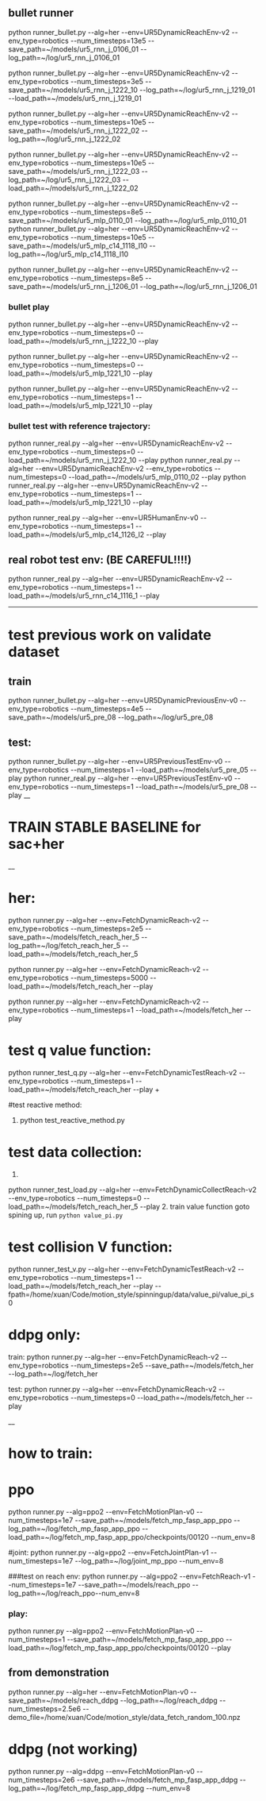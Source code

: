 ## bullet runner
python runner_bullet.py --alg=her --env=UR5DynamicReachEnv-v2 --env_type=robotics --num_timesteps=13e5 --save_path=~/models/ur5_rnn_j_0106_01 --log_path=~/log/ur5_rnn_j_0106_01


python runner_bullet.py --alg=her --env=UR5DynamicReachEnv-v2 --env_type=robotics --num_timesteps=3e5 --save_path=~/models/ur5_rnn_j_1222_10 --log_path=~/log/ur5_rnn_j_1219_01 --load_path=~/models/ur5_rnn_j_1219_01
 

python runner_bullet.py --alg=her --env=UR5DynamicReachEnv-v2 --env_type=robotics --num_timesteps=10e5 --save_path=~/models/ur5_rnn_j_1222_02 --log_path=~/log/ur5_rnn_j_1222_02 

python runner_bullet.py --alg=her --env=UR5DynamicReachEnv-v2 --env_type=robotics --num_timesteps=10e5 --save_path=~/models/ur5_rnn_j_1222_03 --log_path=~/log/ur5_rnn_j_1222_03 --load_path=~/models/ur5_rnn_j_1222_02

python runner_bullet.py --alg=her --env=UR5DynamicReachEnv-v2 --env_type=robotics --num_timesteps=8e5 --save_path=~/models/ur5_mlp_0110_01 --log_path=~/log/ur5_mlp_0110_01
python runner_bullet.py --alg=her --env=UR5DynamicReachEnv-v2 --env_type=robotics --num_timesteps=10e5 --save_path=~/models/ur5_mlp_c14_1118_l10 --log_path=~/log/ur5_mlp_c14_1118_l10


python runner_bullet.py --alg=her --env=UR5DynamicReachEnv-v2 --env_type=robotics --num_timesteps=8e5 --save_path=~/models/ur5_rnn_j_1206_01 --log_path=~/log/ur5_rnn_j_1206_01


### bullet play
python runner_bullet.py --alg=her --env=UR5DynamicReachEnv-v2 --env_type=robotics --num_timesteps=0 --load_path=~/models/ur5_rnn_j_1222_10 --play


python runner_bullet.py --alg=her --env=UR5DynamicReachEnv-v2 --env_type=robotics --num_timesteps=0 --load_path=~/models/ur5_mlp_1221_10 --play

python runner_bullet.py --alg=her --env=UR5DynamicReachEnv-v2 --env_type=robotics --num_timesteps=1 --load_path=~/models/ur5_mlp_1221_10 --play


### bullet test with reference trajectory:
python runner_real.py --alg=her --env=UR5DynamicReachEnv-v2 --env_type=robotics --num_timesteps=0 --load_path=~/models/ur5_rnn_j_1222_10 --play
python runner_real.py --alg=her --env=UR5DynamicReachEnv-v2 --env_type=robotics --num_timesteps=0 --load_path=~/models/ur5_mlp_0110_02 --play
python runner_real.py --alg=her --env=UR5DynamicReachEnv-v2 --env_type=robotics --num_timesteps=1 --load_path=~/models/ur5_mlp_1221_10 --play



python runner_real.py --alg=her --env=UR5HumanEnv-v0 --env_type=robotics --num_timesteps=1 --load_path=~/models/ur5_mlp_c14_1126_l2 --play


## real robot test env: (BE CAREFUL!!!!)
python runner_real.py --alg=her --env=UR5DynamicReachEnv-v2 --env_type=robotics --num_timesteps=1 --load_path=~/models/ur5_rnn_c14_1116_1 --play


----
# test previous work on validate dataset

## train
python runner_bullet.py --alg=her --env=UR5DynamicPreviousEnv-v0 --env_type=robotics --num_timesteps=4e5 --save_path=~/models/ur5_pre_08 --log_path=~/log/ur5_pre_08 
## test:
python runner_bullet.py --alg=her --env=UR5PreviousTestEnv-v0 --env_type=robotics --num_timesteps=1 --load_path=~/models/ur5_pre_05 --play
python runner_real.py --alg=her --env=UR5PreviousTestEnv-v0 --env_type=robotics --num_timesteps=1 --load_path=~/models/ur5_pre_08 --play
__
# TRAIN STABLE BASELINE for sac+her


__
# her:
python runner.py --alg=her --env=FetchDynamicReach-v2 --env_type=robotics --num_timesteps=2e5 --save_path=~/models/fetch_reach_her_5 --log_path=~/log/fetch_reach_her_5 --load_path=~/models/fetch_reach_her_5

python runner.py --alg=her --env=FetchDynamicReach-v2 --env_type=robotics --num_timesteps=5000 --load_path=~/models/fetch_reach_her --play

python runner.py --alg=her --env=FetchDynamicReach-v2 --env_type=robotics --num_timesteps=1 --load_path=~/models/fetch_her --play

# test q value function:
python runner_test_q.py --alg=her --env=FetchDynamicTestReach-v2 --env_type=robotics --num_timesteps=1 --load_path=~/models/fetch_reach_her --play
+


#test reactive method:
1.  python test_reactive_method.py


# test data collection:
1.
python runner_test_load.py --alg=her --env=FetchDynamicCollectReach-v2 --env_type=robotics --num_timesteps=0 --load_path=~/models/fetch_reach_her_5 --play
2. train value function
goto spining up,
run ```python value_pi.py```

# test collision V function:
python runner_test_v.py --alg=her --env=FetchDynamicTestReach-v2 --env_type=robotics --num_timesteps=1 --load_path=~/models/fetch_reach_her --play --fpath=/home/xuan/Code/motion_style/spinningup/data/value_pi/value_pi_s0


# ddpg only:
train:
python runner.py --alg=her --env=FetchDynamicReach-v2 --env_type=robotics --num_timesteps=2e5 --save_path=~/models/fetch_her --log_path=~/log/fetch_her 

test:
python runner.py --alg=her --env=FetchDynamicReach-v2 --env_type=robotics --num_timesteps=0 --load_path=~/models/fetch_her --play

__



# how to train:

# ppo
python runner.py --alg=ppo2 --env=FetchMotionPlan-v0 --num_timesteps=1e7 --save_path=~/models/fetch_mp_fasp_app_ppo --log_path=~/log/fetch_mp_fasp_app_ppo --load_path=~/log/fetch_mp_fasp_app_ppo/checkpoints/00120 --num_env=8



#joint:
python runner.py --alg=ppo2 --env=FetchJointPlan-v1 --num_timesteps=1e7 --log_path=~/log/joint_mp_ppo --num_env=8


###test on reach env:
python runner.py --alg=ppo2 --env=FetchReach-v1 --num_timesteps=1e7 --save_path=~/models/reach_ppo --log_path=~/log/reach_ppo--num_env=8


### play:
python runner.py --alg=ppo2 --env=FetchMotionPlan-v0 --num_timesteps=1 --save_path=~/models/fetch_mp_fasp_app_ppo --load_path=~/log/fetch_mp_fasp_app_ppo/checkpoints/00120  --play



## from demonstration
python runner.py --alg=her --env=FetchMotionPlan-v0 --save_path=~/models/reach_ddpg --log_path=~/log/reach_ddpg --num_timesteps=2.5e6 --demo_file=/home/xuan/Code/motion_style/data_fetch_random_100.npz


# ddpg (not working)
python runner.py --alg=ddpg --env=FetchMotionPlan-v0 --num_timesteps=2e6 --save_path=~/models/fetch_mp_fasp_app_ddpg --log_path=~/log/fetch_mp_fasp_app_ddpg --num_env=8
